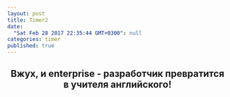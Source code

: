 ```yaml
---
layout: post
title: Timer2
date: 
  "Sat Feb 28 2017 22:35:44 GMT+0300": null
categories: timer
published: true
---
```


<h2 align="center"> Вжух, и enterprise - разработчик  превратится в учителя английского! </h2>
<br>
<script src="http://megatimer.ru/s/c19966285eddf42b0db683e6fd3cd663.js"></script>

<br>
<br>
<br>
